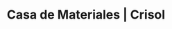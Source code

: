 ---
title: "Casa de Materiales | Crisol"
url: /panama/casa-de-materiales-crisol/
shop: Allgemein
---